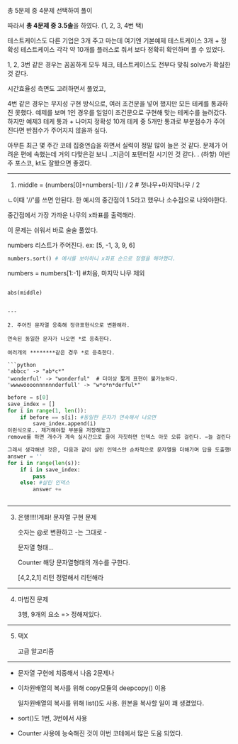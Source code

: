 총 5문제 중 4문제 선택하여 풀이 

따라서 **총 4문제 중 3.5솔**을 하였다. (1, 2, 3, 4번 택)

테스트케이스도 다른 기업은 3개 주고 마는데 여기엔 기본예제 테스트케이스 3개 + 정확성 테스트케이스 각각 약 10개를 플러스로 줘서  보다 정확히 확인하며 풀 수 있었다.

1, 2, 3번 같은 경우는 꼼꼼하게 모두 체크, 테스트케이스도 전부다 맞춰 solve가 확실한 것 같다.

시간효율성 측면도 고려하면서 풀었고, 

4번 같은 경우는 무지성 구현 방식으로, 여러 조건문을 넣어 했지만 모든 테케를 통과하진 못했다. 예제를 보며 1인 경우를 일일이 조건문으로 구현해  맞는 테케수를 늘려갔다. 하지만 예제3 테케 통과 + 나머지 정확성 10개 테케 중 5개만 통과로 부분점수가 주어진다면 반점수가 주어지지 않을까 싶다.

아무튼 최근 몇 주간 코테 집중연습을 하면서 실력이 정말 많이 늘은 것 같다. 문제가 어려운 편에 속했는데 거의 다맞은걸 보니 ..지금이 포텐터질 시기인 것 같다. . (하핳) 이번주 포스코, kt도 잘봤으면 좋겠다.

---

1.  middle = (numbers[0]+numbers[-1]) / 2    # 첫나무+마지막나무 / 2  

   ㄴ이때 '//'를 쓰면 안된다. 한 예시의 중간점이 1.5라고 했우나 소수점으로 나와야한다.

   중간점에서 가장 가까운 나무의 x좌표를 출력해라.

   이 문제는 쉬워서 바로 술술 풀었다.

   numbers 리스트가 주어진다. ex: [5, -1, 3, 9, 6]

   ```python
   numbers.sort() # 예시를 보아하니 x좌표 순으로 정렬을 해야했다.
   ```

   

   numbers = numbers[1:-1] #처음, 마지막 나무 제외

   ```
   
   abs(middle)
   

---

2. 주어진 문자열 응축해 정규표현식으로 변환해라. 

   연속된 동일한 문자가 나오면 *로 응축한다.

   여러개의 ********같은 경우 *로 응축한다.

```python
'abbcc' -> "ab*c*"
'wonderful' -> "wonderful"  # 더이상 짧게 표현이 불가능하다. 
'wwwwoooonnnnnnderfull' -> "w*o*n*derful*"
```

  ```python
  before = s[0]
  save_index = []
  for i in range(1, len()):
      if before == s[i]: #동일한 문자가 연속해서 나오면
          save_index.append(i)
  이런식으로.. 제거해야할 부분을 저장해놓고
  remove를 하면 개수가 계속 실시간으로 줄어 자칫하면 인덱스 아웃 오류 걸린다. =늘 걸린다.. ㅎㅎ 해당 리스트 포문을 돌리고있는데 해당 리스트의 요소가 실시간으로 사라지면 i를 삭제하려해도 의도된 i위치를 삭제하게 되지 않는 것,.. 
  
  그래서 생각해낸 것은, 다음과 같이 살린 인덱스만 순차적으로 문자열을 더해가며 답을 도출했다.
  answer = ''
  for i in range(len(s)):
      if i in save_index:
          pass
      else: #살린 인덱스
          answer +=
        
  ```



---

3. 은행!!!!!계좌! 문자열 구현 문제

   숫자는 @로 변환하고 -는 그대로 -

   문자열 형태... 

   Counter  해당 문자열형태의 개수를 구한다.

   [4,2,2,1] 리턴 정렬해서 리턴해라

---

4. 마법진 문제

   3행, 9개의 요소 => 정해져있다.

   

---

5. 택X

   고급 알고리즘

---

- 문자열 구현에 치중해서 나옴 2문제나

- 이차원배열의 복사를 위해 copy모듈의 deepcopy() 이용

  일차원배열의 복사를 위해 list()도 사용. 원본을 복사할 일이 꽤 생겼었다.

- sort()도 1번, 3번에서 사용

- Counter 사용에 능숙해진 것이 이번 코테에서 많은 도움 되었다.